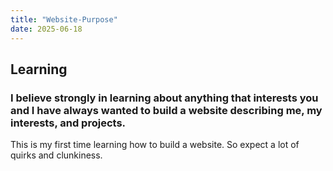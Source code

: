 ```yaml
---
title: "Website-Purpose"
date: 2025-06-18
---
```

## Learning
### I believe strongly in learning about anything that interests you and I have always wanted to build a website describing me, my interests, and projects. 
This is my first time learning how to build a website. So expect a lot of quirks and clunkiness. 
